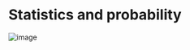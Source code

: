 # Statistics and probability

![image](https://user-images.githubusercontent.com/4623879/170760155-fd70ba0b-d8d3-49fc-a619-b9d1f2654114.png)
